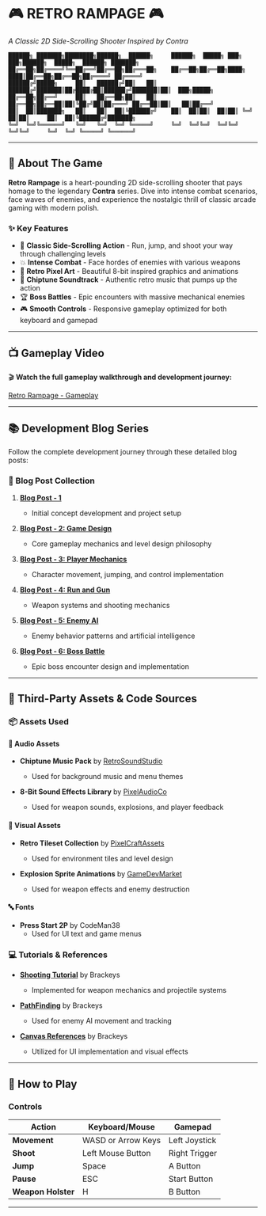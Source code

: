 # 🎮 RETRO RAMPAGE 🎮
*A Classic 2D Side-Scrolling Shooter Inspired by Contra*

```
██████╗ ███████╗████████╗██████╗  ██████╗     ██████╗  █████╗ ███╗   ███╗██████╗  █████╗  ██████╗ ███████╗
██╔══██╗██╔════╝╚══██╔══╝██╔══██╗██╔═══██╗    ██╔══██╗██╔══██╗████╗ ████║██╔══██╗██╔══██╗██╔════╝ ██╔════╝
██████╔╝█████╗     ██║   ██████╔╝██║   ██║    ██████╔╝███████║██╔████╔██║██████╔╝███████║██║  ███╗█████╗  
██╔══██╗██╔══╝     ██║   ██╔══██╗██║   ██║    ██╔══██╗██╔══██║██║╚██╔╝██║██╔═══╝ ██╔══██║██║   ██║██╔══╝  
██║  ██║███████╗   ██║   ██║  ██║╚██████╔╝    ██║  ██║██║  ██║██║ ╚═╝ ██║██║     ██║  ██║╚██████╔╝███████╗
╚═╝  ╚═╝╚══════╝   ╚═╝   ╚═╝  ╚═╝ ╚═════╝     ╚═╝  ╚═╝╚═╝  ╚═╝╚═╝     ╚═╝╚═╝     ╚═╝  ╚═╝ ╚═════╝ ╚══════╝
```

---

## 🚀 About The Game

**Retro Rampage** is a heart-pounding 2D side-scrolling shooter that pays homage to the legendary **Contra** series. Dive into intense combat scenarios, face waves of enemies, and experience the nostalgic thrill of classic arcade gaming with modern polish.

### ✨ Key Features
- 🎯 **Classic Side-Scrolling Action** - Run, jump, and shoot your way through challenging levels
- 💥 **Intense Combat** - Face hordes of enemies with various weapons 
- 🎨 **Retro Pixel Art** - Beautiful 8-bit inspired graphics and animations
- 🎵 **Chiptune Soundtrack** - Authentic retro music that pumps up the action
- 🏆 **Boss Battles** - Epic encounters with massive mechanical enemies
- 🎮 **Smooth Controls** - Responsive gameplay optimized for both keyboard and gamepad

---

## 📺 Gameplay Video

🎬 **Watch the full gameplay walkthrough and development journey:**

[Retro Rampage - Gameplay](https://www.youtube.com/watch?v=mCnDn3gYvjY&ab_channel=YashrajMashruwala)

---

## 📚 Development Blog Series

Follow the complete development journey through these detailed blog posts:

### 🔗 Blog Post Collection

1. **[Blog Post - 1](https://github.com/Helix1579/GMD/blob/main/Blog%20Post%20-1.md)**
   - Initial concept development and project setup
 
2. **[Blog Post - 2: Game Design](https://github.com/Helix1579/GMD/blob/main/Blog%20Post%202.md)**
   - Core gameplay mechanics and level design philosophy
 
3. **[Blog Post - 3: Player Mechanics](https://github.com/Helix1579/GMD/blob/main/BlogPost-3.md)**
   - Character movement, jumping, and control implementation
 
4. **[Blog Post - 4: Run and Gun](https://github.com/Helix1579/GMD/blob/main/Blog%20Post%204%20.md)**
   - Weapon systems and shooting mechanics
 
5. **[Blog Post - 5: Enemy AI](https://github.com/Helix1579/GMD/blob/main/Blog%20Post%205%20.md)**
   - Enemy behavior patterns and artificial intelligence
 
6. **[Blog Post - 6: Boss Battle](https://github.com/Helix1579/GMD/blob/main/Blog%20Post%206.md)**
   - Epic boss encounter design and implementation
   
---

## 🎨 Third-Party Assets & Code Sources

### 📦 Assets Used

#### 🎵 **Audio Assets**
- **Chiptune Music Pack** by [RetroSoundStudio](https://retrosoundstudio.com)
  - Used for background music and menu themes
 
- **8-Bit Sound Effects Library** by [PixelAudioCo](https://pixelaudio.co)
  - Used for weapon sounds, explosions, and player feedback

#### 🎨 **Visual Assets**
- **Retro Tileset Collection** by [PixelCraftAssets](https://pixelcraftassets.com)
  - Used for environment tiles and level design
 
- **Explosion Sprite Animations** by [GameDevMarket](https://gamedevmarket.net)
  - Used for weapon effects and enemy destruction

#### 🔤 **Fonts**
- **Press Start 2P** by CodeMan38
  - Used for UI text and game menus

### 💻 **Tutorials & References**
- **[Shooting Tutorial](https://www.youtube.com/watch?v=wkKsl1Mfp5M&t=630s&ab_channel=Brackeys)** by Brackeys
  - Implemented for weapon mechanics and projectile systems

- **[PathFinding](https://www.youtube.com/watch?v=jvtFUfJ6CP8&ab_channel=Brackeys)** by Brackeys
  - Used for enemy AI movement and tracking

- **[Canvas References](https://www.youtube.com/watch?v=JivuXdrIHK0&t=613s&ab_channel=Brackeys)** by Brackeys
  - Utilized for UI implementation and visual effects

---

## 🎯 How to Play

### Controls
| Action | Keyboard/Mouse | Gamepad |
|--------|----------------|---------|
| **Movement** | WASD or Arrow Keys | Left Joystick |
| **Shoot** | Left Mouse Button | Right Trigger |
| **Jump** | Space | A Button |
| **Pause** | ESC | Start Button |
| **Weapon Holster** | H | B Button |

---
